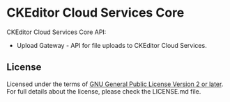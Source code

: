 CKEditor Cloud Services Core
============================

CKEditor Cloud Services Core API:

* Upload Gateway - API for file uploads to CKEditor Cloud Services.

## License

Licensed under the terms of [GNU General Public License Version 2 or later](http://www.gnu.org/licenses/gpl.html). For full details about the license, please check the LICENSE.md file.

